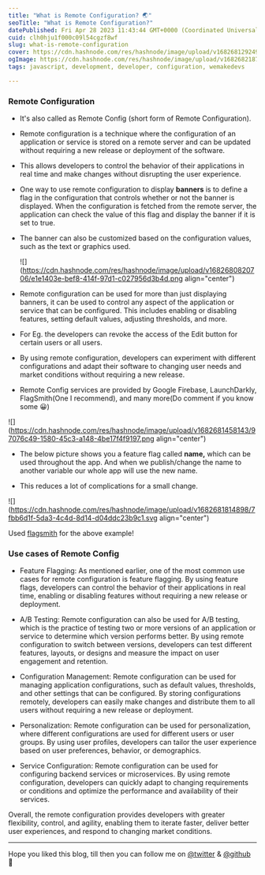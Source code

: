 ```yaml
---
title: "What is Remote Configuration? 🌏"
seoTitle: "What is Remote Configuration?"
datePublished: Fri Apr 28 2023 11:43:44 GMT+0000 (Coordinated Universal Time)
cuid: clh0hju1f000c09l54cgzf8wf
slug: what-is-remote-configuration
cover: https://cdn.hashnode.com/res/hashnode/image/upload/v1682681292495/6c2cb637-b3da-4ea5-a6a6-76cbb45bcfb5.png
ogImage: https://cdn.hashnode.com/res/hashnode/image/upload/v1682682187579/9f63bab5-600e-41fa-96e2-5bdacd44cdd2.png
tags: javascript, development, developer, configuration, wemakedevs

---
```


### Remote Configuration

* It's also called as Remote Config (short form of Remote Configuration).
    
* Remote configuration is a technique where the configuration of an application or service is stored on a remote server and can be updated without requiring a new release or deployment of the software.
    
* This allows developers to control the behavior of their applications in real time and make changes without disrupting the user experience.
    
* One way to use remote configuration to display **banners** is to define a flag in the configuration that controls whether or not the banner is displayed. When the configuration is fetched from the remote server, the application can check the value of this flag and display the banner if it is set to true.
    
* The banner can also be customized based on the configuration values, such as the text or graphics used.
    
    ![](https://cdn.hashnode.com/res/hashnode/image/upload/v1682680820706/e1e1403e-bef8-414f-97d1-c027956d3b4d.png align="center")
    
* Remote configuration can be used for more than just displaying banners, it can be used to control any aspect of the application or service that can be configured. This includes enabling or disabling features, setting default values, adjusting thresholds, and more.
    
* For Eg. the developers can revoke the access of the Edit button for certain users or all users.
    
* By using remote configuration, developers can experiment with different configurations and adapt their software to changing user needs and market conditions without requiring a new release.
    
* Remote Config services are provided by Google Firebase, LaunchDarkly, FlagSmith(One I recommend), and many more(Do comment if you know some 😀)
    

![](https://cdn.hashnode.com/res/hashnode/image/upload/v1682681458143/97076c49-1580-45c3-a148-4be17f4f9197.png align="center")

* The below picture shows you a feature flag called **name,** which can be used throughout the app. And when we publish/change the name to another variable our whole app will use the new name.
    
* This reduces a lot of complications for a small change.
    

![](https://cdn.hashnode.com/res/hashnode/image/upload/v1682681814898/7fbb6d1f-5da3-4c4d-8d14-d04ddc23b9c1.svg align="center")

Used [flagsmith](https://app.flagsmith.com/projects) for the above example!

### Use cases of Remote Config

* Feature Flagging: As mentioned earlier, one of the most common use cases for remote configuration is feature flagging. By using feature flags, developers can control the behavior of their applications in real time, enabling or disabling features without requiring a new release or deployment.
    
* A/B Testing: Remote configuration can also be used for A/B testing, which is the practice of testing two or more versions of an application or service to determine which version performs better. By using remote configuration to switch between versions, developers can test different features, layouts, or designs and measure the impact on user engagement and retention.
    
* Configuration Management: Remote configuration can be used for managing application configurations, such as default values, thresholds, and other settings that can be configured. By storing configurations remotely, developers can easily make changes and distribute them to all users without requiring a new release or deployment.
    
* Personalization: Remote configuration can be used for personalization, where different configurations are used for different users or user groups. By using user profiles, developers can tailor the user experience based on user preferences, behavior, or demographics.
    
* Service Configuration: Remote configuration can be used for configuring backend services or microservices. By using remote configuration, developers can quickly adapt to changing requirements or conditions and optimize the performance and availability of their services.
    

Overall, the remote configuration provides developers with greater flexibility, control, and agility, enabling them to iterate faster, deliver better user experiences, and respond to changing market conditions.

---

Hope you liked this blog, till then you can follow me on [@twitter](https://twitter.com/bharathkalyans) & [@github](https://github.com/bharathkalyans/) 🫡